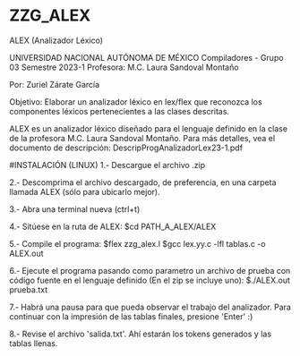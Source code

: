 # ZZG_ALEX
ALEX (Analizador Léxico)

UNIVERSIDAD NACIONAL AUTÓNOMA DE MÉXICO
Compiladores  -  Grupo 03
Semestre 2023-1
Profesora: M.C. Laura Sandoval Montaño

Por: Zuriel Zárate García

Objetivo: Elaborar un analizador léxico en lex/flex
          que reconozca los componentes léxicos
          pertenecientes a las clases descritas.

ALEX es un analizador léxico diseñado para el lenguaje definido en la clase
de la profesora M.C. Laura Sandoval Montaño. Para más detalles, vea el documento
de descripción: DescripProgAnalizadorLex23-1.pdf


#INSTALACIÓN (LINUX)
1.- Descargue el archivo .zip

2.- Descomprima el archivo descargado, de preferencia, en una carpeta llamada ALEX
    (sólo para ubicarlo mejor).

3.- Abra una terminal nueva (ctrl+t)

4.- Sitúese en la ruta de ALEX: $cd PATH_A_ALEX/ALEX

5.- Compile el programa:
    $flex zzg_alex.l
    $gcc lex.yy.c -lfl tablas.c -o ALEX.out

6.- Ejecute el programa pasando como parametro un archivo de prueba
    con código fuente en el lenguaje definido (En el zip se incluye uno):
    $./ALEX.out prueba.txt
    
7.- Habrá una pausa para que pueda observar el trabajo del analizador.
    Para continuar con la impresión de las tablas finales, presione 'Enter' :)

8.- Revise el archivo 'salida.txt'. Ahí estarán los tokens generados y las tablas llenas.

